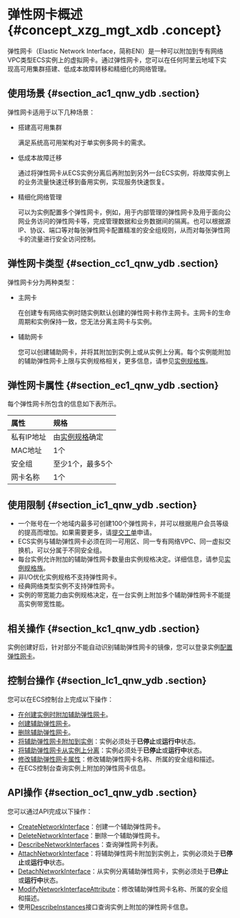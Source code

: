 # 弹性网卡概述 {#concept_xzg_mgt_xdb .concept}

弹性网卡（Elastic Network Interface，简称ENI）是一种可以附加到专有网络VPC类型ECS实例上的虚拟网卡。通过弹性网卡，您可以在任何阿里云地域下实现高可用集群搭建、低成本故障转移和精细化的网络管理。

## 使用场景 {#section_ac1_qnw_ydb .section}

弹性网卡适用于以下几种场景：

-   搭建高可用集群

    满足系统高可用架构对于单实例多网卡的需求。

-   低成本故障迁移

    通过将弹性网卡从ECS实例分离后再附加到另外一台ECS实例，将故障实例上的业务流量快速迁移到备用实例，实现服务快速恢复。

-   精细化网络管理

    可以为实例配置多个弹性网卡，例如，用于内部管理的弹性网卡及用于面向公网业务访问的弹性网卡等，完成管理数据和业务数据间的隔离。也可以根据源IP、协议、端口等对每张弹性网卡配置精准的安全组规则，从而对每张弹性网卡的流量进行安全访问控制。


## 弹性网卡类型 {#section_cc1_qnw_ydb .section}

弹性网卡分为两种类型：

-   主网卡

    在创建专有网络实例时随实例默认创建的弹性网卡称作主网卡。主网卡的生命周期和实例保持一致，您无法分离主网卡与实例。

-   辅助网卡

    您可以创建辅助网卡，并将其附加到实例上或从实例上分离。每个实例能附加的辅助弹性网卡上限与实例规格相关，更多信息，请参见[实例规格族](../../../../intl.zh-CN/实例/实例规格族.md#)。


## 弹性网卡属性 {#section_ec1_qnw_ydb .section}

每个弹性网卡所包含的信息如下表所示。

|属性|规格|
|:-|:-|
|私有IP地址|由[实例规格](../../../../intl.zh-CN/实例/实例规格族.md#)确定|
|MAC地址|1个|
|安全组|至少1个，最多5个|
|网卡名称|1个|

## 使用限制 {#section_ic1_qnw_ydb .section}

-   一个账号在一个地域内最多可创建100个弹性网卡，并可以根据用户会员等级的提高而增加。如果需要更多，请[提交工单](https://workorder-intl.console.aliyun.com/#/ticket/createIndex)申请。
-   ECS实例与辅助弹性网卡必须在同一可用区、同一专有网络VPC、同一虚拟交换机，可以分属于不同安全组。
-   每台实例允许附加的辅助弹性网卡数量由实例规格决定。详细信息，请参见[实例规格族](../../../../intl.zh-CN/实例/实例规格族.md#)。
-   非I/O优化实例规格不支持弹性网卡。
-   经典网络类型实例不支持弹性网卡。
-   实例的带宽能力由实例规格决定，在一台实例上附加多个辅助弹性网卡不能提高实例带宽性能。

## 相关操作 {#section_kc1_qnw_ydb .section}

实例创建好后，针对部分不能自动识别辅助弹性网卡的镜像，您可以登录实例[配置弹性网卡](../../../../intl.zh-CN/网络/弹性网卡/配置弹性网卡.md#)。

## 控制台操作 {#section_lc1_qnw_ydb .section}

您可以在ECS控制台上完成以下操作：

-   [在创建实例时附加辅助弹性网卡](../../../../intl.zh-CN/网络/弹性网卡/绑定弹性网卡.md#)。
-   [创建辅助弹性网卡](../../../../intl.zh-CN/网络/弹性网卡/创建弹性网卡.md#)。
-   [删除辅助弹性网卡](../../../../intl.zh-CN/网络/弹性网卡/删除弹性网卡.md#)。
-   [将辅助弹性网卡附加到实例](../../../../intl.zh-CN//将弹性网卡附加到实例.md#)：实例必须处于**已停止**或**运行中**状态。
-   [将辅助弹性网卡从实例上分离](../../../../intl.zh-CN/网络/弹性网卡/分离弹性网卡.md#)：实例必须处于**已停止**或**运行中**状态。
-   [修改辅助弹性网卡属性](../../../../intl.zh-CN/网络/弹性网卡/修改弹性网卡.md#)：修改辅助弹性网卡名称、所属的安全组和描述。
-   在ECS控制台查询实例上附加的弹性网卡信息。

## API操作 {#section_oc1_qnw_ydb .section}

您可以通过API完成以下操作：

-   [CreateNetworkInterface](../../../../intl.zh-CN/API参考/弹性网卡/CreateNetworkInterface.md#)：创建一个辅助弹性网卡。
-   [DeleteNetworkInterface](../../../../intl.zh-CN/API参考/弹性网卡/DeleteNetworkInterface.md#)：删除一个辅助弹性网卡。
-   [DescribeNetworkInterfaces](../../../../intl.zh-CN/API参考/弹性网卡/DescribeNetworkInterfaces.md#)：查询弹性网卡列表。
-   [AttachNetworkInterface](../../../../intl.zh-CN/API参考/弹性网卡/AttachNetworkInterface.md#)：将辅助弹性网卡附加到实例上，实例必须处于**已停止**或**运行中**状态。
-   [DetachNetworkInterface](../../../../intl.zh-CN/API参考/弹性网卡/DetachNetworkInterface.md#)：从实例分离辅助弹性网卡，实例必须处于**已停止**或**运行中**状态。
-   [ModifyNetworkInterfaceAttribute](../../../../intl.zh-CN/API参考/弹性网卡/ModifyNetworkInterfaceAttribute.md#)：修改辅助弹性网卡名称、所属的安全组和描述。
-   使用[DescribeInstances](../../../../intl.zh-CN/API参考/实例/DescribeInstances.md#)接口查询实例上附加的弹性网卡信息。

